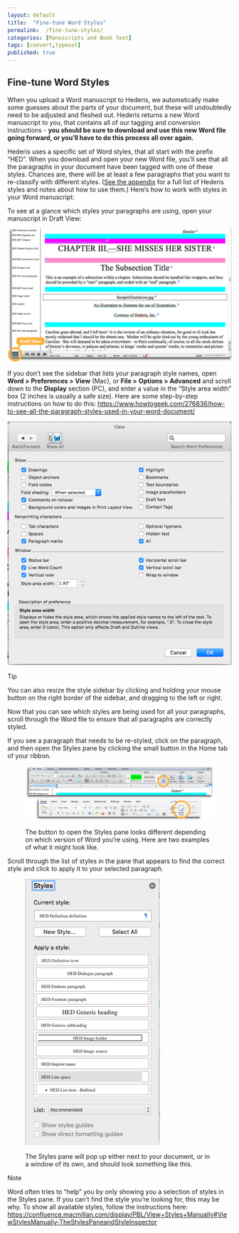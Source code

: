 ```yaml
---
layout: default
title:  "Fine-tune Word Styles"
permalink:  /fine-tune-styles/
categories: [Manuscripts and Book Text]
tags: [convert,typeset]
published: true
---
```


<section data-type="chapter" class="hsecchapter" data-hederis-type="hsecchapter" id="fine-tune-styles" data-pi-attrs="id: fine-tune-styles; data-tags: convert,typeset;" role="doc-chapter" data-tags="convert,typeset" data-author-name=" " data-book-title=" " title="Fine-tune Word Styles"><h1 data-hederis-type="hblkchaptitle" class="hblkchaptitle" id="pWCjHk2vn">Fine-tune Word Styles</h1>
    <p class="hblkp" data-hederis-type="hblkp" id="p4EohD2dA">When you upload a Word manuscript to Hederis, we automatically make some guesses about the parts of your document, but these will undoubtedly need to be adjusted and fleshed out. Hederis returns a new Word manuscript to you, that contains all of our tagging and conversion instructions - <strong data-hederis-type="hspanstrong" id="pqcL1kyDF">you should be sure to download and use this new Word file going forward, or you&#8217;ll have to do this process all over again.</strong></p>
    <p class="hblkp" data-hederis-type="hblkp" id="p2dW25fzd">Hederis uses a specific set of Word styles, that all start with the prefix &#8220;HED&#8221;. When you download and open your new Word file, you&#8217;ll see that all the paragraphs in your document have been tagged with one of these styles. Chances are, there will be at least a few paragraphs that you want to re-classify with different styles. (<a href="{% post_url 2019-10-21-52-ListofHederisWordStyles %}" id="pJd4TNUan"><span class="Hyperlink" id="pdDGs4USf">See the appendix</span></a> for a full list of Hederis styles and notes about how to use them.) Here&#8217;s how to work with styles in your Word manuscript:</p>
    <p class="hblkp" data-hederis-type="hblkp" id="pv03b4zhY">To see at a glance which styles your paragraphs are using, open your manuscript in Draft View:</p>
    <img data-hederis-type="hblkimg" class="hblkimg" id="pCZg0LPDv" src="/images/stylesidebar1_callouts_01.png" data-img-src="stylesidebar1_callouts_01.png"/>
    <p class="hblkp" data-hederis-type="hblkp" id="pYHAwyyPb">If you don&#8217;t see the sidebar that lists your paragraph style names, open <strong class="hspanstrong" data-hederis-type="hspanstrong" id="pW0L6QBCV">Word &gt; Preferences &gt; View</strong> (Mac), or <strong class="hspanstrong" data-hederis-type="hspanstrong" id="pS2Wt4FSB">File &gt; Options &gt; Advanced</strong> and scroll down to the <strong class="hspanstrong" data-hederis-type="hspanstrong" id="pYnHYWsnO">Display</strong> section (PC), and enter a value in the &#8220;Style area width&#8221; box (2 inches is usually a safe size). Here are some step-by-step instructions on how to do this: <a href="https://www.howtogeek.com/276836/how-to-see-all-the-paragraph-styles-used-in-your-word-document/" id="pW1roz9yN"><span class="Hyperlink" id="p7nCwPxZo">https://www.howtogeek.com/276836/how-to-see-all-the-paragraph-styles-used-in-your-word-document/</span></a></p>
    <img data-hederis-type="hblkimg" class="hblkimg" id="pPMLeA97w" src="/images/stylesidebar4.png" data-img-src="stylesidebar4.png"/>
    <aside class="hwprbox box" data-hederis-type="hwprbox" id="p93niQFQg" data-type="sidebar"><p class="hblktype" data-hederis-type="hblktype" id="pcJWeRFZs">Tip</p>
    <p class="hblkp" data-hederis-type="hblkp" id="phD7k7Afv">You can also resize the style sidebar by clicking and holding your mouse button on the right border of the sidebar, and dragging to the left or right.</p>
    </aside>
    <p class="hblkp" data-hederis-type="hblkp" id="pmOIPfdpt">Now that you can see which styles are being used for all your paragraphs, scroll through the Word file to ensure that all paragraphs are correctly styled.</p>
    <p class="hblkp" data-hederis-type="hblkp" id="p0RFnwvTD">If you see a paragraph that needs to be re-styled, click on the paragraph, and then open the Styles pane by clicking the small button in the Home tab of your ribbon.</p>
    <figure class="hwprfig" data-hederis-type="hwprfig" id="pPTfFDaJV"><img data-hederis-type="hblkimg" class="hblkimg" id="pq4KT3NPY" src="/images/stylespane1_01.png" data-img-src="stylespane1_01.png"/>
    <p class="hblkcaption" data-hederis-type="hblkcaption" id="p218KHNn4">The button to open the Styles pane looks different depending on which version of Word you&#8217;re using. Here are two examples of what it might look like.</p>
    </figure>
    <p class="hblkp" data-hederis-type="hblkp" id="pirntp2E9">Scroll through the list of styles in the pane that appears to find the correct style and click to apply it to your selected paragraph.</p>
    <figure class="hwprfig" data-hederis-type="hwprfig" id="pyCO2Nh8K"><img data-hederis-type="hblkimg" class="hblkimg" id="pHGJbTZtt" src="/images/stylespane2.png" data-img-src="stylespane2.png"/>
    <p class="hblkcaption" data-hederis-type="hblkcaption" id="p53uG0Qkw">The Styles pane will pop up either next to your document, or in a window of its own, and should look something like this.</p>
    </figure>
    <aside class="hwprbox box" data-hederis-type="hwprbox" id="pu6LyFvnQ" data-type="sidebar"><p class="hblktype" data-hederis-type="hblktype" id="pMvV2WAec">Note</p>
    <p class="hblkp" data-hederis-type="hblkp" id="pmHgm50tY">Word often tries to &#8220;help&#8221; you by only showing you a selection of styles in the Styles pane. If you can&#8217;t find the style you&#8217;re looking for, this may be why. To show all available styles, follow the instructions here: <a href="https://confluence.macmillan.com/display/PBL/View+Styles+Manually#ViewStylesManually-TheStylesPaneandStyleInspector" id="px8wNr5ZX"><span class="Hyperlink" id="paJLAAThd">https://confluence.macmillan.com/display/PBL/View+Styles+Manually#ViewStylesManually-TheStylesPaneandStyleInspector</span></a></p>
    </aside>
    </section>
    